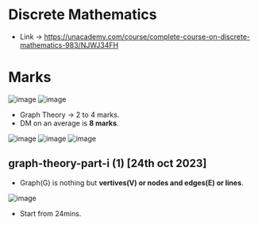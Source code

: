 # Discrete Mathematics

* Link -> https://unacademy.com/course/complete-course-on-discrete-mathematics-983/NJWJ34FH

# Marks

![image](https://github.com/arghanath007/Data-Structure-and-Algorithms/assets/54589605/9c6e8051-7986-48e8-9761-194c6bf4de83)
![image](https://github.com/arghanath007/Data-Structure-and-Algorithms/assets/54589605/de276d22-203f-4b1c-af2e-6751ff45c2a9)

* Graph Theory -> 2 to 4 marks.
* DM on an average is **8 marks**.

![image](https://github.com/arghanath007/Data-Structure-and-Algorithms/assets/54589605/d621b587-15f2-40e8-9f04-f12c29a610b1)
![image](https://github.com/arghanath007/Data-Structure-and-Algorithms/assets/54589605/0c7818cd-d570-4ea3-bfe7-f5c36d30d659)
![image](https://github.com/arghanath007/Data-Structure-and-Algorithms/assets/54589605/c38ec969-05ca-4949-b21e-bf2068f4aa1a)

## graph-theory-part-i (1) [24th oct 2023]

* Graph(G) is nothing but **vertives(V) or nodes and edges(E) or lines**.

![image](https://github.com/arghanath007/Data-Structure-and-Algorithms/assets/54589605/a8d4d94f-370e-4be5-8317-6a0a72ccb4a9)

* Start from 24mins.













































